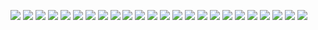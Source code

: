 ![](images/hashing1/image0000.jpg)
![](images/hashing1/image0001.jpg)
![](images/hashing1/image0002.jpg)
![](images/hashing1/image0003.jpg)
![](images/hashing1/image0004.jpg)
![](images/hashing1/image0005.jpg)
![](images/hashing1/image0006.jpg)
![](images/hashing1/image0007.jpg)
![](images/hashing1/image0008.jpg)
![](images/hashing1/image0009.jpg)
![](images/hashing1/image0010.jpg)
![](images/hashing1/image0011.jpg)
![](images/hashing1/image0012.jpg)
![](images/hashing1/image0019.jpg)
![](images/hashing1/image0018.jpg)
![](images/hashing1/image0013.jpg)
![](images/hashing1/image0014.jpg)
![](images/hashing1/image0015.jpg)
![](images/hashing1/image0016.jpg)
![](images/hashing1/image0017.jpg)
![](images/hashing1/IMG_6435.JPG)
![](images/hashing1/IMG_6436.JPG)
![](images/hashing1/IMG_6437.JPG)
![](images/hashing1/IMG_6438.JPG)
